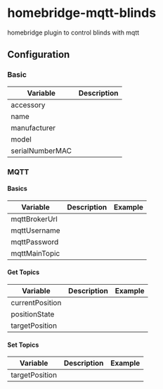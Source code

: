 # homebridge-mqtt-blinds
homebridge plugin to control blinds with mqtt

## Configuration

### Basic
| Variable | Description |
| --- | --- |
| accessory ||
| name ||
| manufacturer ||
| model ||
| serialNumberMAC ||

### MQTT
#### Basics
| Variable | Description | Example |
| --- | --- | --- |
| mqttBrokerUrl|||
| mqttUsername |||
| mqttPassword |||
| mqttMainTopic |||

#### Get Topics
| Variable | Description | Example |
| --- | --- | --- |
| currentPosition |||
| positionState |||
| targetPosition |||

#### Set Topics
| Variable | Description | Example |
| --- | --- | --- |
| targetPosition |||
